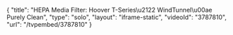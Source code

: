 {
    "title": "HEPA Media Filter: Hoover T-Series\u2122 WindTunnel\u00ae Purely Clean",
    "type": "solo",
    "layout": "iframe-static",
    "videoId": "3787810",
    "url": "\/tvpembed\/3787810"
}